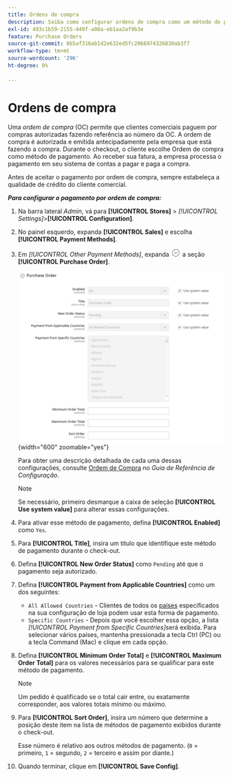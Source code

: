 ```yaml
---
title: Ordens de compra
description: Saiba como configurar ordens de compra como um método de pagamento offline em sua loja.
exl-id: 493c1b59-2155-449f-a08a-eb1aa2af9b3e
feature: Purchase Orders
source-git-commit: 8b5af316ab1d2e632ed5fc2066974326830ab3f7
workflow-type: tm+mt
source-wordcount: '296'
ht-degree: 0%

---
```


# Ordens de compra

Uma _ordem de compra_ (OC) permite que clientes comerciais paguem por compras autorizadas fazendo referência ao número da OC. A ordem de compra é autorizada e emitida antecipadamente pela empresa que está fazendo a compra. Durante o checkout, o cliente escolhe Ordem de compra como método de pagamento. Ao receber sua fatura, a empresa processa o pagamento em seu sistema de contas a pagar e paga a compra.

Antes de aceitar o pagamento por ordem de compra, sempre estabeleça a qualidade de crédito do cliente comercial.

**_Para configurar o pagamento por ordem de compra:_**

1. Na barra lateral _Admin_, vá para **[!UICONTROL Stores]** > _[!UICONTROL Settings]_>**[!UICONTROL Configuration]**.

1. No painel esquerdo, expanda **[!UICONTROL Sales]** e escolha **[!UICONTROL Payment Methods]**.

1. Em _[!UICONTROL Other Payment Methods]_, expanda ![Seletor de expansão](../assets/icon-display-expand.png) a seção **[!UICONTROL Purchase Order]**.

   ![Ordem de Compra](../configuration-reference/sales/assets/payment-methods-purchase-order.png){width="600" zoomable="yes"}

   Para obter uma descrição detalhada de cada uma dessas configurações, consulte [Ordem de Compra](../configuration-reference/sales/payment-methods.md#purchase-order) no _Guia de Referência de Configuração_.

   >[!NOTE]
   >
   >Se necessário, primeiro desmarque a caixa de seleção **[!UICONTROL Use system value]** para alterar essas configurações.

1. Para ativar esse método de pagamento, defina **[!UICONTROL Enabled]** como `Yes`.

1. Para **[!UICONTROL Title]**, insira um título que identifique este método de pagamento durante o check-out.

1. Defina **[!UICONTROL New Order Status]** como `Pending` até que o pagamento seja autorizado.

1. Defina **[!UICONTROL Payment from Applicable Countries]** como um dos seguintes:

   - `All Allowed Countries` - Clientes de todos os [países](../getting-started/store-details.md#country-options) especificados na sua configuração de loja podem usar esta forma de pagamento.
   - `Specific Countries` - Depois que você escolher essa opção, a lista _[!UICONTROL Payment from Specific Countries]_&#x200B;será exibida. Para selecionar vários países, mantenha pressionada a tecla Ctrl (PC) ou a tecla Command (Mac) e clique em cada opção.

1. Defina **[!UICONTROL Minimum Order Total]** e **[!UICONTROL Maximum Order Total]** para os valores necessários para se qualificar para este método de pagamento.

   >[!NOTE]
   >
   >Um pedido é qualificado se o total cair entre, ou exatamente corresponder, aos valores totais mínimo ou máximo.

1. Para **[!UICONTROL Sort Order]**, insira um número que determine a posição deste item na lista de métodos de pagamento exibidos durante o check-out.

   Esse número é relativo aos outros métodos de pagamento. (`0` = primeiro, `1` = segundo, `2` = terceiro e assim por diante.)

1. Quando terminar, clique em **[!UICONTROL Save Config]**.
